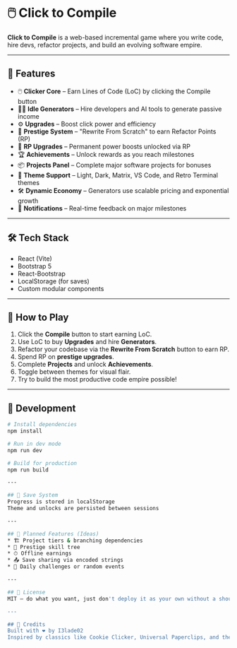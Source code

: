 # 🖱️ Click to Compile

**Click to Compile** is a web-based incremental game where you write code, hire devs, refactor projects, and build an evolving software empire.

---

## 🚀 Features

- 🖱️ **Clicker Core** – Earn Lines of Code (LoC) by clicking the Compile button
- 👩‍💻 **Idle Generators** – Hire developers and AI tools to generate passive income
- ⚙️ **Upgrades** – Boost click power and efficiency
- 🔁 **Prestige System** – "Rewrite From Scratch" to earn Refactor Points (RP)
- 🧬 **RP Upgrades** – Permanent power boosts unlocked via RP
- 🏆 **Achievements** – Unlock rewards as you reach milestones
- 📦 **Projects Panel** – Complete major software projects for bonuses
- 🎨 **Theme Support** – Light, Dark, Matrix, VS Code, and Retro Terminal themes
- 🛠 **Dynamic Economy** – Generators use scalable pricing and exponential growth
- 🔔 **Notifications** – Real-time feedback on major milestones

---

## 🛠️ Tech Stack

- React (Vite)
- Bootstrap 5
- React-Bootstrap
- LocalStorage (for saves)
- Custom modular components

---

## 🧩 How to Play

1. Click the **Compile** button to start earning LoC.
2. Use LoC to buy **Upgrades** and hire **Generators**.
3. Refactor your codebase via the **Rewrite From Scratch** button to earn RP.
4. Spend RP on **prestige upgrades**.
5. Complete **Projects** and unlock **Achievements**.
6. Toggle between themes for visual flair.
7. Try to build the most productive code empire possible!

---

## 🧪 Development

```bash
# Install dependencies
npm install

# Run in dev mode
npm run dev

# Build for production
npm run build

---

## 💾 Save System
Progress is stored in localStorage
Theme and unlocks are persisted between sessions

---

## 🔮 Planned Features (Ideas)
* 🏗 Project tiers & branching dependencies
* 🧠 Prestige skill tree
* ⏱ Offline earnings
* 📤 Save sharing via encoded strings
* 🧩 Daily challenges or random events

---

## 📄 License
MIT — do what you want, just don't deploy it as your own without a shoutout 😉.

---

## 🙌 Credits
Built with ❤️ by I3lade02
Inspired by classics like Cookie Clicker, Universal Paperclips, and the joy of compiling.